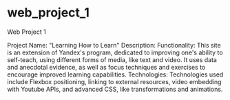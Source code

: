 # web_project_1
Web Project 1

Project Name: "Learning How to Learn"
Description:
    Functionality: 
        This site is an extension of Yandex's program, dedicated to improving one's ability to self-teach, using different forms of media, like text and video. It uses data and anecdotal evidence, as well as focus techniques and exercises to encourage improved learning capabilities. 
    Technologies:
        Technologies used include Flexbox positioning, linking to external resources, video embedding with Youtube APIs, and advanced CSS, like transformations and animations.
